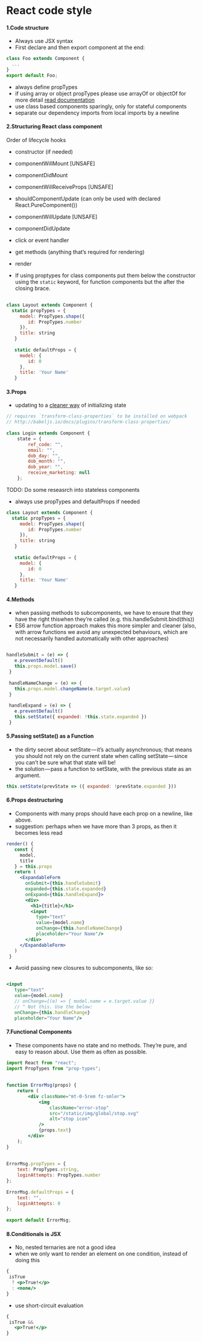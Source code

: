 # React code style

#### 1.Code structure
- Always use JSX syntax
- First declare and then export component at the end:

```jsx
class Foo extends Component {
  ...
}
export default Foo;
```

- always define propTypes
- if using array or object propTypes please use arrayOf or objectOf for more detail [read documentation](https://reactjs.org/docs/typechecking-with-proptypes.html)
- use class based components sparingly, only for stateful components
- separate our dependency imports from local imports by a newline


#### 2.Structuring React class component
Order of lifecycle hooks
- constructor (if needed)
- componentWillMount [UNSAFE]
- componentDidMount
- componentWillReceiveProps [UNSAFE]
- shouldComponentUpdate (can only be used with declared React.PureComponent())
- componentWillUpdate [UNSAFE]
- componentDidUpdate
- click or event handler
- get methods (anything that’s required for rendering)
- render

- If using proptypes for class components put them below the constructor using the `static` keyword, for function components but the after the closing brace.

```jsx 
 
class Layout extends Component {
  static propTypes = {
     model: PropTypes.shape({
        id: PropTypes.number
     }),
     title: string
   }
 
   static defaultProps = {
     model: {
        id: 0
     },
     title: 'Your Name'
   }
 ```

#### 3.Props
- updating to a [cleaner way](https://daveceddia.com/where-initialize-state-react/) of initializing state

```jsx
// requires `transform-class-properties` to be installed on webpack
// http://babeljs.io/docs/plugins/transform-class-properties/
 
class Login extends Component {
    state = {
        ref_code: "",
        email: "",
        dob_day: "",
        dob_month: "",
        dob_year: "",
        receive_marketing: null
    };
```

TODO: Do some reseasrch into stateless components

- always use propTypes and defaultProps if needed

```jsx
class Layout extends Component {
  static propTypes = {
     model: PropTypes.shape({
        id: PropTypes.number
     }),
     title: string
   }
 
   static defaultProps = {
     model: {
        id: 0
     },
     title: 'Your Name'
   }
```

#### 4.Methods
- when passing methods to subcomponents, we have to ensure that they have the right thiswhen they’re called (e.g. this.handleSubmit.bind(this))
- ES6 arrow function approach makes this more simpler and cleaner (also, with arrow functions we avoid any unexpected behaviours, which are not necessarily handled automatically with other approaches)

```jsx

handleSubmit = (e) => {
   e.preventDefault()
   this.props.model.save()
 }
 
 handleNameChange = (e) => {
   this.props.model.changeName(e.target.value)
 }
 
 handleExpand = (e) => {
   e.preventDefault()
   this.setState({ expanded: !this.state.expanded })
 }
```

#### 5.Passing setState() as a Function
- the dirty secret about setState — it’s actually asynchronous; that means you should not rely on the current state when calling setState — since you can’t be sure what that state will be!
- the solution — pass a function to setState, with the previous state as an argument.

```jsx
this.setState(prevState => ({ expanded: !prevState.expanded }))
```

#### 6.Props destructuring 
- Components with many props should have each prop on a newline, like above.
- suggestion: perhaps when we have more than 3 props, as then it becomes less read

```jsx
render() {
   const {
     model,
     title
   } = this.props
   return (
     <ExpandableForm
       onSubmit={this.handleSubmit}
       expanded={this.state.expanded}
       onExpand={this.handleExpand}>
       <div>
         <h1>{title}</h1>
         <input
           type="text"
           value={model.name}
           onChange={this.handleNameChange}
           placeholder="Your Name"/>
       </div>
     </ExpandableForm>
   )
 }
 ```
 
 - Avoid passing new closures to subcomponents, like so:
 
 ```jsx
 
<input
    type="text"
    value={model.name}
    // onChange={(e) => { model.name = e.target.value }}
    // ^ Not this. Use the below:
    onChange={this.handleChange}
    placeholder="Your Name"/>
```

#### 7.Functional Components
- These components have no state and no methods. They’re pure, and easy to reason about. Use them as often as possible.

```jsx
import React from "react";
import PropTypes from "prop-types";
 
 
function ErrorMsg(props) {
    return (
        <div className="mt-0-5rem fz-smler">
            <img
                className="error-stop"
                src="/static/img/global/stop.svg"
                alt="stop icon"
            />
            {props.text}
        </div>
    );
}
 
 
ErrorMsg.propTypes = {
    text: PropTypes.string,
    loginAttempts: PropTypes.number
};
 
ErrorMsg.defaultProps = {
    text: "",
    loginAttempts: 0
};
 
export default ErrorMsg;
```

#### 8.Conditionals is JSX
- No, nested ternaries are not a good idea
- when we only want to render an element on one condition, instead of doing this

```jsx
{
 isTrue
  ? <p>True!</p>
  : <none/>
}
```

- use short-circuit evaluation

```jsx
{
 isTrue &&
   <p>True!</p>
}
```
